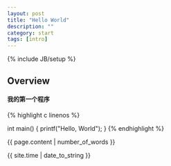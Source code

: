 ```yaml
---
layout: post
title: "Hello World"
description: ""
category: start
tags: [intro]
---
```

{% include JB/setup %}

## Overview

#### 我的第一个程序

{% highlight c linenos %}

int main()
{
    printf("Hello, World");
}
{% endhighlight %}

{{ page.content | number_of_words }}


{{ site.time | date_to_string }}

